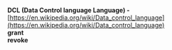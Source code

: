 **DCL (Data Control language Language) -** [https://en.wikipedia.org/wiki/Data_control_language](https://en.wikipedia.org/wiki/Data_control_language)  
**grant**  
**revoke**

